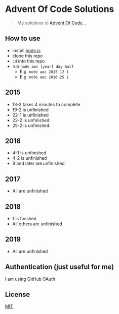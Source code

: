 # Advent Of Code Solutions

> My solutions to [Advent Of Code](http://adventofcode.com/)...

## How to use

- install [node.js](https://nodejs.org/en/download)
- clone this repo
- `cd` into this repo
- run `node aoc [year] day half`
   - E.g. `node aoc 2015 12 1`
   - E.g. `node aoc 2016 25 2`

## 2015

- 13-2 takes 4 minutes to complete
- 19-2 is unfinished
- 22-1 is unfinished
- 22-2 is unfinished
- 25-2 is unfinished

## 2016

- 4-1 is unfinished
- 4-2 is unfinished
- 8 and later are unfinished

## 2017

- All are unfinished

## 2018

- 1 is finished
- All others are unfinished

## 2019

- All are unfinished

## Authentication (just useful for me)

I am using GitHub OAuth

## License

[MIT](http://choosealicense.com/licenses/mit/)
